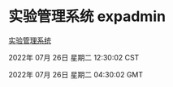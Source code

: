 # 实验管理系统 expadmin
[实验管理系统](http://219.139.196.104:56808/expadmin-782313d2-e1b1-4ea7-932e-3a55e6a1a4d0/)

2022年 07月 26日 星期二 12:30:02 CST

2022年 07月 26日 星期二 04:30:02 GMT
